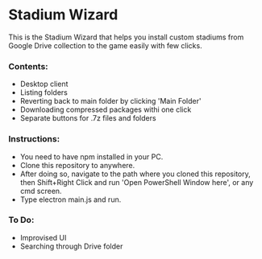 # Stadium Wizard

This is the Stadium Wizard that helps you install custom stadiums from Google Drive collection to the game easily with few clicks.

### Contents:

- Desktop client
- Listing folders
- Reverting back to main folder by clicking 'Main Folder'
- Downloading compressed packages withi one click
- Separate buttons for .7z files and folders

### Instructions:

- You need to have npm installed in your PC.
- Clone this repository to anywhere.
- After doing so, navigate to the path where you cloned this repository, then Shift+Right Click and run 'Open PowerShell Window here', or any cmd screen.
- Type electron main.js and run.

### To Do:

- Improvised UI
- Searching through Drive folder